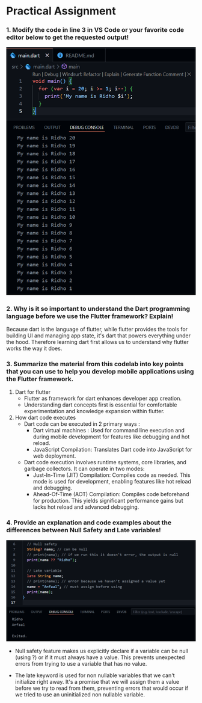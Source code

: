 # Practical Assignment

### 1. Modify the code in line 3 in VS Code or your favorite code editor below to get the requested output!
![question1](img/Main.png)

### 2. Why is it so important to understand the Dart programming language before we use the Flutter framework? Explain!
Because dart is the language of flutter, while flutter provides the tools for building UI and managing app state, it's dart that powers everything under the hood. Therefore learning dart first allows us to understand why flutter works the way it does.

### 3. Summarize the material from this codelab into key points that you can use to help you develop mobile applications using the Flutter framework.
1. Dart for flutter
    - Flutter as framework for dart enhances developer app creation.
    - Understanding dart concepts first is essential for comfortable experimentation and knowledge expansion within flutter.
2.  How dart code executes
    - Dart code can be executed in 2 primary ways :
        - Dart virtual machines : Used for command line execution and during mobile development for features like debugging and hot reload.
        - JavaScript Compilation: Translates Dart code into JavaScript for web deployment.
    - Dart code execution involves runtime systems, core libraries, and garbage collectors. It can operate in two modes:
        - Just-In-Time (JIT) Compilation: Compiles code as needed. This mode is used for development, enabling features like hot reload and debugging.
        - Ahead-Of-Time (AOT) Compilation: Compiles code beforehand for production. This yields significant performance gains but lacks hot reload and advanced debugging.

### 4. Provide an explanation and code examples about the differences between Null Safety and Late variables!
![question4](img/q4.png)
- Null safety feature makes us explicitly declare if a variable can be null (using ?) or if it must always have a value. This prevents unexpected errors from trying to use a variable that has no value.

- The late keyword is used for non nullable variables that we can't initialize right away. It's a promise that we will assign them a value before we try to read from them, preventing errors that would occur if we tried to use an uninitialized non nullable variable.